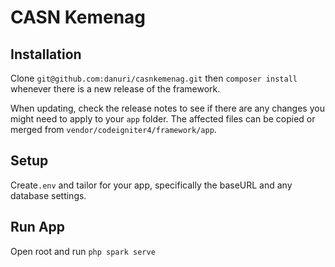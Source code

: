 # CASN Kemenag

## Installation

Clone `git@github.com:danuri/casnkemenag.git` then `composer install` whenever
there is a new release of the framework.

When updating, check the release notes to see if there are any changes you might need to apply
to your `app` folder. The affected files can be copied or merged from
`vendor/codeigniter4/framework/app`.

## Setup

Create`.env` and tailor for your app, specifically the baseURL
and any database settings.

## Run App

Open root and run `php spark serve`
